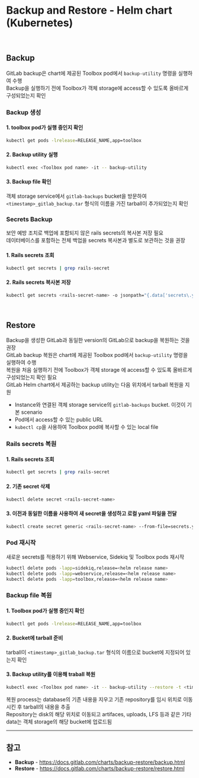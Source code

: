 # Backup and Restore - Helm chart (Kubernetes)

<br>

## Backup
GitLab backup은 chart에 제공된 Toolbox pod에서 `backup-utility` 명령을 실행하여 수행  
Backup을 실행하기 전에 Toolbox가 객체 storage에 access할 수 있도록 올바르게 구성되었는지 확인

### Backup 생성
#### 1. toolbox pod가 실행 중인지 확인
```bash
kubectl get pods -lrelease=RELEASE_NAME,app=toolbox
```

#### 2. Backup utility 실행
```bash
kubectl exec <Toolbox pod name> -it -- backup-utility
```

#### 3. Backup file 확인
객체 storage service에서 `gitlab-backups` bucket을 방문하여 `<timestamp>_gitlab_backup.tar` 형식의 이름을 가진 tarball이 추가되었는지 확인  

### Secrets Backup
보안 예방 조치로 백업에 포함되지 않은 rails secrets의 복사본 저장 필요  
데이터베이스를 포함하는 전체 백업을 secrets 복사본과 별도로 보관하는 것을 권장

#### 1. Rails secrets 조회
```bash
kubectl get secrets | grep rails-secret
```

#### 2. Rails secrets 복사본 저장
```bash
kubectl get secrets <rails-secret-name> -o jsonpath="{.data['secrets\.yml']}" | base64 --decode > gitlab-secrets.yaml
```

<br>

## Restore
Backup을 생성한 GitLab과 동일한 version의 GitLab으로 backup을 복원하는 것을 권장  
GitLab backup 복원은 chart에 제공된 Toolbox pod에서 `backup-utility` 명령을 실행하여 수행  
복원을 처음 실행하기 전에 Toolbox가 객체 storage 에 access할 수 있도록 올바르게 구성되었는지 확인 필요  
GitLab Helm chart에서 제공하는 backup utility는 다음 위치에서 tarball 복원을 지원  
- Instance와 연결된 객체 storage service의 `gitlab-backups` bucket. 이것이 기본 scenario  
- Pod에서 access할 수 있는 public URL  
- `kubectl cp`을 사용하여 Toolbox pod에 복사할 수 있는 local file

### Rails secrets 복원
#### 1. Rails secrets 조회
```bash
kubectl get secrets | grep rails-secret
```

#### 2. 기존 secret 삭제
```bash
kubectl delete secret <rails-secret-name>
```

#### 3. 이전과 동일한 이름을 사용하여 새 secret을 생성하고 로컬 yaml 파일을 전달
```bash
kubectl create secret generic <rails-secret-name> --from-file=secrets.yml=gitlab-secrets.yaml
```

### Pod 재시작
새로운 secrets를 적용하기 위해 Webservice, Sidekiq 및 Toolbox pods 재시작

```bash
kubectl delete pods -lapp=sidekiq,release=<helm release name>
kubectl delete pods -lapp=webservice,release=<helm release name>
kubectl delete pods -lapp=toolbox,release=<helm release name>
```

### Backup file 복원
#### 1. Toolbox pod가 실행 중인지 확인
```bash
kubectl get pods -lrelease=RELEASE_NAME,app=toolbox
```

#### 2. Bucket에 tarball 준비
tarball이 `<timestamp>_gitlab_backup.tar` 형식의 이름으로 bucket에 지정되어 있는지 확인

#### 3. Backup utility를 이용해 traball 복원
```bash
kubectl exec <Toolbox pod name> -it -- backup-utility --restore -t <timestamp>
```

복원 process는 database의 기존 내용을 지우고 기존 repository를 임시 위치로 이동시킨 후 tarball의 내용을 추출  
Repository는 disk의 해당 위치로 이동되고 artifaces, uploads, LFS 등과 같은 기타 data는 객체 storage의 해당 bucket에 업로드됨

<hr>

## 참고
- **Backup** - https://docs.gitlab.com/charts/backup-restore/backup.html
- **Restore** - https://docs.gitlab.com/charts/backup-restore/restore.html
